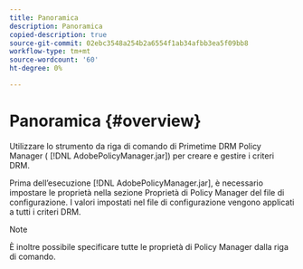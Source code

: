 ```yaml
---
title: Panoramica
description: Panoramica
copied-description: true
source-git-commit: 02ebc3548a254b2a6554f1ab34afbb3ea5f09bb8
workflow-type: tm+mt
source-wordcount: '60'
ht-degree: 0%

---
```


# Panoramica {#overview}

Utilizzare lo strumento da riga di comando di Primetime DRM Policy Manager ( [!DNL AdobePolicyManager.jar]) per creare e gestire i criteri DRM.

Prima dell’esecuzione [!DNL AdobePolicyManager.jar], è necessario impostare le proprietà nella sezione Proprietà di Policy Manager del file di configurazione. I valori impostati nel file di configurazione vengono applicati a tutti i criteri DRM.

>[!NOTE]
>
>È inoltre possibile specificare tutte le proprietà di Policy Manager dalla riga di comando.
